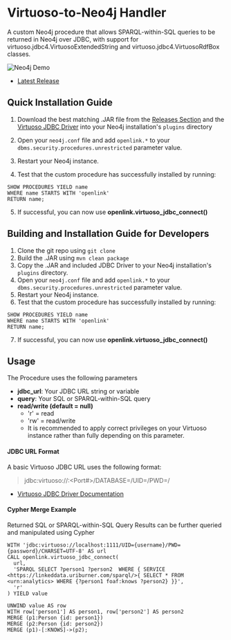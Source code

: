 # Virtuoso-to-Neo4j Handler

A custom Neo4j procedure that allows SPARQL-within-SQL queries to be returned in Neo4j over JDBC, with support for virtuoso.jdbc4.VirtuosoExtendedString and virtuoso.jdbc4.VirtuosoRdfBox classes.

![Neo4j Demo](https://www.openlinksw.com/images/fint_demo_imgs/neo4j-example.gif)

* [Latest Release](https://github.com/danielhmills/virtuoso-to-neo4j-handler/releases/tag/v0.9.0)

## Quick Installation Guide
1. Download the best matching .JAR file from the [Releases Section](https://github.com/danielhmills/virtuoso-to-neo4j-handler/releases) and the [Virtuoso JDBC Driver](http://download3.openlinksw.com/uda/virtuoso/jdbc/virtjdbc4_3.jar) into your Neo4j installation's `plugins` directory

2. Open your `neo4j.conf` file and add `openlink.*` to your `dbms.security.procedures.unrestricted` parameter value.

3. Restart your Neo4j instance.

4. Test that the custom procedure has successfully installed by running:
```
SHOW PROCEDURES YIELD name
WHERE name STARTS WITH 'openlink'
RETURN name;
```

5. If successful, you can now use **openlink.virtuoso_jdbc_connect()**

## Building and Installation Guide for Developers

1. Clone the git repo using `git clone`
2. Build the .JAR using `mvn clean package`
3. Copy the .JAR and included JDBC Driver to your Neo4j installation's `plugins` directory.
4. Open your `neo4j.conf` file and add `openlink.*` to your `dbms.security.procedures.unrestricted` parameter value.
5. Restart your Neo4j instance.
6. Test that the custom procedure has successfully installed by running:
```
SHOW PROCEDURES YIELD name
WHERE name STARTS WITH 'openlink'
RETURN name;
```
7. If successful, you can now use **openlink.virtuoso_jdbc_connect()**

## Usage

The Procedure uses the following parameters

* **jdbc_url**: Your JDBC URL string or variable
* **query**: Your SQL or SPARQL-within-SQL query
* **read/write (default = null)**
    * 'r' = read
    * 'rw' = read/write
    * It is recommended to apply correct privileges on your Virtuoso instance rather than fully depending on this parameter.

#### JDBC URL Format

A basic Virtuoso JDBC URL uses the following format:

>jdbc:virtuoso://<Hostname>:<Port#>/DATABASE=<dbname>/UID=<user name>/PWD=<password>/

* [Virtuoso JDBC Driver Documentation](https://docs.openlinksw.com/virtuoso/virtuosodriverjdbc/)

#### Cypher Merge Example

Returned SQL or SPARQL-within-SQL Query Results can be further queried and manipulated using Cypher

```
WITH 'jdbc:virtuoso://localhost:1111/UID={username}/PWD={password}/CHARSET=UTF-8' AS url
CALL openlink.virtuoso_jdbc_connect(
  url,
  'SPARQL SELECT ?person1 ?person2  WHERE { SERVICE <https://linkeddata.uriburner.com/sparql/>{ SELECT * FROM <urn:analytics> WHERE {?person1 foaf:knows ?person2} }}',
  'r'
) YIELD value

UNWIND value AS row
WITH row['person1'] AS person1, row['person2'] AS person2
MERGE (p1:Person {id: person1})
MERGE (p2:Person {id: person2})
MERGE (p1)-[:KNOWS]->(p2);
```
